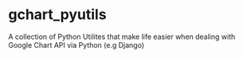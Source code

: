 gchart_pyutils
==============

A collection of Python Utilites that make life easier when dealing with Google Chart API via Python (e.g Django)